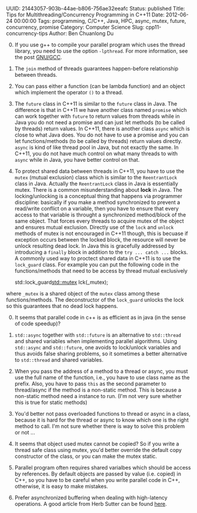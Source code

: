 UUID: 21443057-903b-44ae-b806-756ae32eeafc
Status: published
Title: Tips for Multithreading/Concurrency Programming in C++11
Date: 2012-06-24 00:00:00
Tags: programming, C/C++, Java, HPC, async, mutex, future, concurrency, promise
Category: Computer Science
Slug: cpp11-concurrency-tips
Author: Ben Chuanlong Du

[GNU/GCC]: http://dclong.github.io/en/2012/06/tips-gcc-compiler/

0. If you use g++ to compile your parallel program which uses the thread library,
you need to use the option `-lpthread`. 
For more information, see the post [GNU/GCC][].

1. The `join` method of threads guarantees happen-before relationship between threads.

2. You can pass either a function (can be lambda function) and an object which implement the 
operator `()` to a thread. 

3. The `future` class in C++11 is similar to the `future` class in Java. 
The difference is that in C++11 we have another class named `promise` 
which can work together with `future` to return values from threads while 
in Java you do not need a promise and can just let methods (to be called by 
threads) return values. In C++11, there is another class `async` which is 
close to what Java does. You do not have to use a promise and you can let 
functions/methods (to be called by threads) return values directly. `async` 
is kind of like thread pool in Java, but not exactly the same. 
In C++11, you do not have much control on what many threads to with `async` 
while in Java, you have better control on that.

4. To protect shared data between threads in C++11, you have to use the `mutex` (mutual exclusion)
class which is similar to the `ReentrantLock` class in Java. Actually the
`ReentrantLock` class in Java is essentially mutex. 
There is a common misunderstanding about **lock** in Java.
The locking/unlocking is a conceptual thing that happens via programmer
discipline: basically if you make a method synchronized to prevent a read/write
conflict on a variable, then you have to ensure that every access to that
variable is throught a synchronized method/block of the same object. That forces
every threads to acquire mutex of the object and ensures mutual exclusion. 
Directly use of the `lock` and `unlock` methods of mutex is not encouraged in 
C++11 though, this is becuase if exception occurs between the locked block, 
the resource will never be unlock resulting dead lock. 
In Java this is gracefully addressed by introducing a `finally` block in
addition to the `try ... catch ...` blocks. 
A commonly used way to proctect shared data in C++11 is to use the `lock_guard` 
class. For example you can put the following code in the functions/methods that 
need to be access by thread mutual exclusively

    std::lock_guard<std::mutex> lck(_mutex);

where `_mutex` is a shared object of the `mutex` class among these
functions/methods. The deconstructor of the `lock_guard` unlocks the lock so
this guarantees that no dead lock happens. 

0. It seems that parallel code in c++ is as efficient as in java (in the sense of code speedup)? 

1. `std::async` together with `std::future` is an alternative to 
`std::thread` and shared variables when implementing parallel algorithms. 
Using `std::async` and `std::future`, one avoids to lock/unlock variables 
and thus avoids false sharing problems, so it sometimes a better alternative
to `std::thread` and shared variables. 

2. When you pass the address of a method to a thread or async, 
you must use the full name of the function, 
i.e., you have to use class name as the prefix. 
Also, you have to pass `this` as the second parameter to thread/async
if the method is a non-static method. 
This is because a non-static method need a instance to run. 
(I'm not very sure whether this is true for static methods)

3. You'd better not pass overloaded functions to thread or async in a class,
because it is hard for the thread or async to know which one is the right method to call.
I'm not sure whether there is way to solve this problem or not ...

4. It seems that object used mutex cannot be copied? 
So if you write a thread safe class using mutex, 
you'd better override the default copy constructor of the class,
or you can make the mutex static. 

6. Parallel program often requires shared varialbes which should be access by references. 
By default objects are passed by value (i.e. copied) in C++, 
so you have to be careful when you write parallel code in C++,
otherwise, it is easy to make mistakes. 

7. Prefer asynchronized buffering when dealing with high-latency operations. 
A good article from Herb Sutter can be found 
[here](http://www.drdobbs.com/architecture-and-design/know-when-to-use-an-active-object-instea/227500074?pgno=1).


